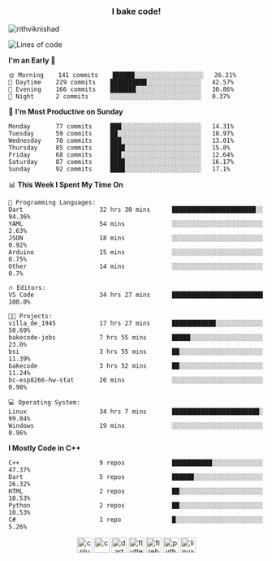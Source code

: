 <h3 align="center">I bake code!</h3>

<p align="left"> <img src="https://komarev.com/ghpvc/?username=rithviknishad" alt="rithviknishad" /> </p>

<!--START_SECTION:waka-->
![Lines of code](https://img.shields.io/badge/From%20Hello%20World%20I%27ve%20Written-23.4%20million%20lines%20of%20code-blue)

**I'm an Early 🐤** 

```text
🌞 Morning    141 commits    ██████░░░░░░░░░░░░░░░░░░░   26.21% 
🌆 Daytime    229 commits    ██████████░░░░░░░░░░░░░░░   42.57% 
🌃 Evening    166 commits    ███████░░░░░░░░░░░░░░░░░░   30.86% 
🌙 Night      2 commits      ░░░░░░░░░░░░░░░░░░░░░░░░░   0.37%

```
📅 **I'm Most Productive on Sunday** 

```text
Monday       77 commits     ███░░░░░░░░░░░░░░░░░░░░░░   14.31% 
Tuesday      59 commits     ██░░░░░░░░░░░░░░░░░░░░░░░   10.97% 
Wednesday    70 commits     ███░░░░░░░░░░░░░░░░░░░░░░   13.01% 
Thursday     85 commits     ████░░░░░░░░░░░░░░░░░░░░░   15.8% 
Friday       68 commits     ███░░░░░░░░░░░░░░░░░░░░░░   12.64% 
Saturday     87 commits     ████░░░░░░░░░░░░░░░░░░░░░   16.17% 
Sunday       92 commits     ████░░░░░░░░░░░░░░░░░░░░░   17.1%

```


📊 **This Week I Spent My Time On** 

```text
💬 Programming Languages: 
Dart                     32 hrs 30 mins      ███████████████████████░░   94.36% 
YAML                     54 mins             ░░░░░░░░░░░░░░░░░░░░░░░░░   2.63% 
JSON                     18 mins             ░░░░░░░░░░░░░░░░░░░░░░░░░   0.92% 
Arduino                  15 mins             ░░░░░░░░░░░░░░░░░░░░░░░░░   0.75% 
Other                    14 mins             ░░░░░░░░░░░░░░░░░░░░░░░░░   0.7%

🔥 Editors: 
VS Code                  34 hrs 27 mins      █████████████████████████   100.0%

🐱‍💻 Projects: 
villa_de_1945            17 hrs 27 mins      ████████████░░░░░░░░░░░░░   50.69% 
bakecode-jobs            7 hrs 55 mins       █████░░░░░░░░░░░░░░░░░░░░   23.0% 
bsi                      3 hrs 55 mins       ██░░░░░░░░░░░░░░░░░░░░░░░   11.39% 
bakecode                 3 hrs 52 mins       ██░░░░░░░░░░░░░░░░░░░░░░░   11.24% 
bc-esp8266-hw-stat       20 mins             ░░░░░░░░░░░░░░░░░░░░░░░░░   0.98%

💻 Operating System: 
Linux                    34 hrs 7 mins       ████████████████████████░   99.04% 
Windows                  19 mins             ░░░░░░░░░░░░░░░░░░░░░░░░░   0.96%

```

**I Mostly Code in C++** 

```text
C++                      9 repos             ███████████░░░░░░░░░░░░░░   47.37% 
Dart                     5 repos             ██████░░░░░░░░░░░░░░░░░░░   26.32% 
HTML                     2 repos             ██░░░░░░░░░░░░░░░░░░░░░░░   10.53% 
Python                   2 repos             ██░░░░░░░░░░░░░░░░░░░░░░░   10.53% 
C#                       1 repo              █░░░░░░░░░░░░░░░░░░░░░░░░   5.26%

```



<!--END_SECTION:waka-->

<p align="center">
  <img src="https://devicons.github.io/devicon/devicon.git/icons/cplusplus/cplusplus-original.svg" alt="cplusplus" width="30" height="30"/>
  <img src="https://devicons.github.io/devicon/devicon.git/icons/c/c-original.svg" alt="c" width="30" height="30"/>
  <img src="https://www.vectorlogo.zone/logos/dartlang/dartlang-icon.svg" alt="dart" width="30" height="30"/>
  <img src="https://www.vectorlogo.zone/logos/flutterio/flutterio-icon.svg" alt="flutter" width="30" height="30"/> 
  <img src="https://www.vectorlogo.zone/logos/firebase/firebase-icon.svg" alt="firebase" width="30" height="30"/> 
  <img src="https://devicons.github.io/devicon/devicon.git/icons/python/python-original.svg" alt="python" width="30" height="30"/> 
  <img src="https://devicons.github.io/devicon/devicon.git/icons/linux/linux-original.svg" alt="linux" width="30" height="30"/> 
</p>
